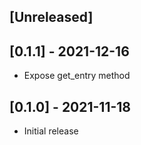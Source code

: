 ## [Unreleased]
## [0.1.1] - 2021-12-16

- Expose get_entry method
## [0.1.0] - 2021-11-18

- Initial release

